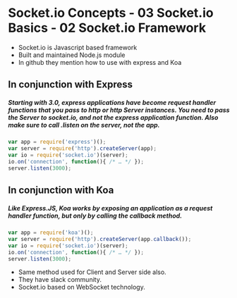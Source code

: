 # Socket.io Concepts - 03 Socket.io Basics - 02 Socket.io Framework

- Socket.io is Javascript based framework
- Built and maintained Node.js module
- In github they mention how to use with express and Koa


## In conjunction with Express

##### Starting with 3.0, express applications have become request handler functions that you pass to http or http Server instances. You need to pass the Server to socket.io, and not the express application function. Also make sure to call .listen on the server, not the app.
```javascript
var app = require('express')();
var server = require('http').createServer(app);
var io = require('socket.io')(server);
io.on('connection', function(){ /* … */ });
server.listen(3000);
```
## In conjunction with Koa

##### Like Express.JS, Koa works by exposing an application as a request handler function, but only by calling the callback method.
```javascript
var app = require('koa')();
var server = require('http').createServer(app.callback());
var io = require('socket.io')(server);
io.on('connection', function(){ /* … */ });
server.listen(3000);
```

- Same method used for Client and Server side also.
- They have slack community.
- Socket.io based on WebSocket technology.